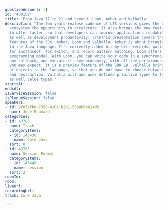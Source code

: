 ```yaml
---
questionAnswers: []
id: '400159'
title: 'From Java 17 to 21 and beyond: Loom, Amber and Valhalla'
description: "The two years realese cadence of LTS versions gives the entire Java
  ecosystem the opportunity to accelerate. It also brings the new features Java has
  to offer faster, so that developers can improve applications readability, maintainability
  as well as development productivity. \r\nThis presentation covers three of the new
  features of the JDK: Amber, Loom and Valhalla. Amber is about bringing pattern matching
  to the Java language. It's currently added bit by bit: records, pattern matching
  for instanceof, for switch, and record pattern matching. Loom offers a new concurrent
  programming model. With Loom, you can write your code in a synchronous way, without
  any callback, and execute it asynchronously, with all the performances benefits
  you may expect. It is a preview feature of the JDK 19. Valhalla brings a new kind
  of objects to the language, so that you do not have to choose between performances
  and abstraction. Valhalla will add user defined primitive types to the Java language
  as well value types."
startsAt: 
endsAt: 
isServiceSession: false
isPlenumSession: false
speakers:
- id: 9f032fb0-7350-4101-b2b1-559ab6e614d6
  name: José Paumard
categories:
- id: 43783
  name: Track
  categoryItems:
  - id: 143430
    name: Core Java
  sort: 0
- id: 43785
  name: Session Format
  categoryItems:
  - id: 143440
    name: session
  sort: 2
roomId: 
room: 
liveUrl: 
recordingUrl: 
track: Core Java

---
```

